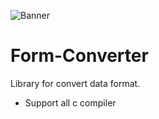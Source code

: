 ![Banner](https://lh6.googleusercontent.com/R51biR64456WePWlgmPFLJ4G7fycUtcGwOYYInrlvY_RI4l-m5u5dbND7JdRtUnz-ryOHH5pYEHiSw=w958-h965)

# Form-Converter
Library for convert data format.

- Support all c compiler
